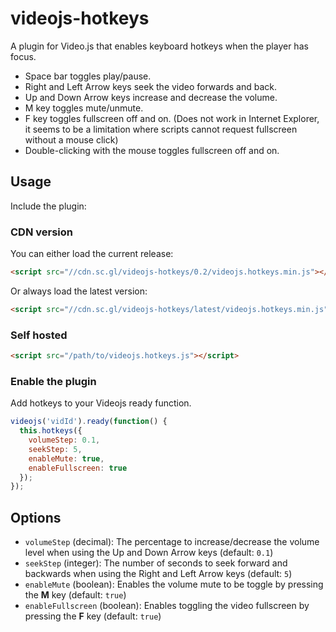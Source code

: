 videojs-hotkeys
========================

A plugin for Video.js that enables keyboard hotkeys when the player has focus.
* Space bar toggles play/pause.
* Right and Left Arrow keys seek the video forwards and back.
* Up and Down Arrow keys increase and decrease the volume.
* M key toggles mute/unmute.
* F key toggles fullscreen off and on. (Does not work in Internet Explorer, it seems to be a limitation where scripts cannot request fullscreen without a mouse click)
* Double-clicking with the mouse toggles fullscreen off and on.

## Usage
Include the plugin:

### CDN version
You can either load the current release:
```html
<script src="//cdn.sc.gl/videojs-hotkeys/0.2/videojs.hotkeys.min.js"></script>
```
Or always load the latest version:
```html
<script src="//cdn.sc.gl/videojs-hotkeys/latest/videojs.hotkeys.min.js"></script>
```

### Self hosted
```html
<script src="/path/to/videojs.hotkeys.js"></script>
```

### Enable the plugin
Add hotkeys to your Videojs ready function.
```js
videojs('vidId').ready(function() {
  this.hotkeys({
    volumeStep: 0.1,
    seekStep: 5,
    enableMute: true,
    enableFullscreen: true
  });
});
```

## Options

- `volumeStep` (decimal): The percentage to increase/decrease the volume level when using the Up and Down Arrow keys (default: `0.1`)
- `seekStep` (integer): The number of seconds to seek forward and backwards when using the Right and Left Arrow keys (default: `5`)
- `enableMute` (boolean): Enables the volume mute to be toggle by pressing the **M** key (default: `true`)
- `enableFullscreen` (boolean): Enables toggling the video fullscreen by pressing the **F** key (default: `true`)
